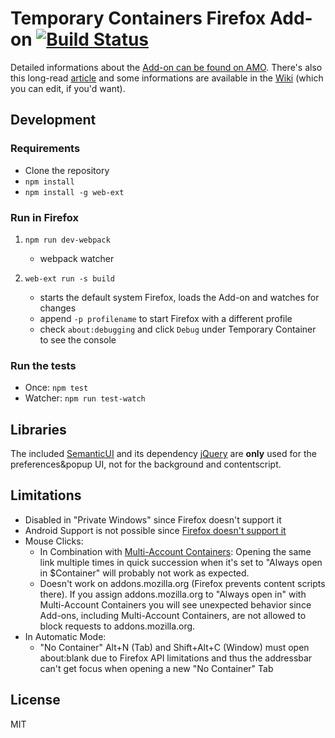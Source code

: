 # Temporary Containers Firefox Add-on [![Build Status](https://travis-ci.org/stoically/firefox-add-on-temporary-containers.svg?branch=master)](https://travis-ci.org/stoically/firefox-add-on-temporary-containers)

Detailed informations about the [Add-on can be found on AMO](https://addons.mozilla.org/firefox/addon/temporary-containers/). There's also this long-read [article](https://medium.com/@stoically/enhance-your-privacy-in-firefox-with-temporary-containers-33925cd6cd21) and some informations are available in the [Wiki](https://github.com/stoically/firefox-add-on-temporary-containers/wiki) (which you can edit, if you'd want).

## Development

### Requirements

* Clone the repository
* `npm install`
* `npm install -g web-ext`

### Run in Firefox

1. `npm run dev-webpack`
    * webpack watcher

2. `web-ext run -s build`
    * starts the default system Firefox, loads the Add-on and watches for changes
    * append `-p profilename` to start Firefox with a different profile
    * check `about:debugging` and click `Debug` under Temporary Container to see the console

### Run the tests

* Once: `npm test`
* Watcher: `npm run test-watch`


## Libraries
The included [SemanticUI](https://semantic-ui.com/) and its dependency [jQuery](https://jquery.com/) are **only** used for the preferences&popup UI, not for the background and contentscript.


## Limitations
* Disabled in "Private Windows" since Firefox doesn't support it
* Android Support is not possible since [Firefox doesn't support it](https://bugzilla.mozilla.org/show_bug.cgi?id=1398097)
* Mouse Clicks:
  * In Combination with [Multi-Account Containers](https://github.com/mozilla/multi-account-containers): Opening the same link multiple times in quick succession when it's set to "Always open in $Container" will probably not work as expected.
  * Doesn't work on addons.mozilla.org (Firefox prevents content scripts there). If you assign addons.mozilla.org to "Always open in" with Multi-Account Containers you will see unexpected behavior since Add-ons, including Multi-Account Containers, are not allowed to block requests to addons.mozilla.org.
* In Automatic Mode:
  * "No Container" Alt+N (Tab) and Shift+Alt+C (Window) must open about:blank due to Firefox API limitations and thus the addressbar can't get focus when opening a new "No Container" Tab


## License

MIT
